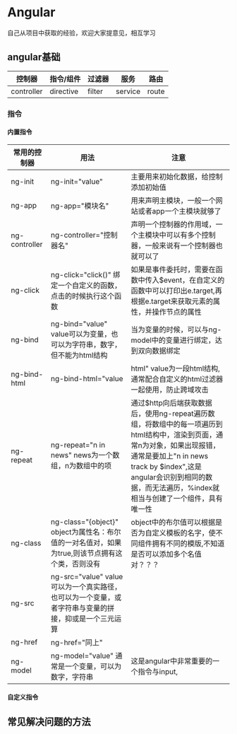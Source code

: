 # Angular
自己从项目中获取的经验，欢迎大家提意见，相互学习

## angular基础

|控制器|指令/组件|过滤器|服务|路由|
|-|-|-|-|-|
|controller|directive|filter|service|route|
### 指令
#### 内置指令

|常用的控制器|用法|注意|
|-|-|-|
|ng-init|ng-init="value"|主要用来初始化数据，给控制添加初始值|
|ng-app|ng-app="模块名"|用来声明主模块，一般一个网站或者app一个主模块就够了|
|ng-controller|ng-controller="控制器名"|声明一个控制器的作用域，一个主模块中可以有多个控制器，一般来说有一个控制器也就可以了|
|ng-click|ng-click="click()" 绑定一个自定义的函数，点击的时候执行这个函数|如果是事件委托时，需要在函数中传入$event，在自定义的函数中可以打印出e.target,再根据e.target来获取元素的属性，并操作节点的属性|
|ng-bind|ng-bind="value" value可以为变量，也可以为字符串，数字，但不能为html结构|当为变量的时候，可以与ng-model中的变量进行绑定，达到双向数据绑定|
|ng-bind-html|ng-bind-html="value|html" value为一段html结构,通常配合自定义的html过滤器一起使用，防止跨域攻击|通过$sce.trustAsHtml(input)将html结构转成安全的html结构|
|ng-repeat|ng-repeat="n in news" news为一个数组，n为数组中的项|通过$http向后端获取数据后，使用ng-repeat遍历数组，将数组中的每一项遍历到html结构中，渲染到页面，通常n为对象，如果出现报错，通常是要加上"n in news track by $index",这是angular会识别到相同的数据，而无法遍历，%index就相当与创建了一个组件，具有唯一性|
|ng-class|ng-class="{object}" object为属性名：布尔值的一对名值对，如果为true,则该节点拥有这个类，否则没有|object中的布尔值可以根据是否为自定义模板的名字，使不同组件拥有不同的模版,不知道是否可以添加多个名值对？？？|
|ng-src|ng-src="value" value可以为一个真实路径，也可以为一个变量，或者字符串与变量的拼接，抑或是一个三元运算||
|ng-href|ng-href="同上"||
|ng-model|ng-model="value" 通常是一个变量，可以为数字，字符串|这是angular中非常重要的一个指令与input,|

#### 自定义指令

## 常见解决问题的方法
